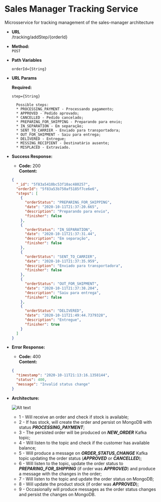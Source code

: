 # Sales Manager Tracking Service

Microsservice for tracking management of the sales-manager architecture

* **URL**\
/tracking/addStep/{orderId}

* **Method:**\
 `POST`
 
 *  **Path Variables**

     `orderId={String}`
 *  **URL Params**
  
     **Required:**
      
     `step={String}`
          
          Possible steps:
          * PROCESSING_PAYMENT - Processando pagamento;
          * APPROVED - Pedido aprovado;
          * CANCELLED - Pedido cancelado;
          * PREPARING_FOR_SHIPPING - Preparando para envio;
          * IN_SEPARATION - Em separação;
          * SENT_TO_CARRIER - Enviado para transportadora;
          * OUT_FOR_SHIPMENT - Saiu para entrega;
          * DELIVERED - Entregue;
          * MISSING_RECIPIENT - Destinatário ausente;
          * MISPLACED - Extraviado.
 * **Success Response:**
 
    * **Code:** 200 <br />
        **Content:**
    ```json
    {
      "_id": "5f83a5410bc53f10ac480257",
      "orderId": "5f83a53b750af5185f7ce6e6",
      "steps": [
        {
          "orderStatus": "PREPARING_FOR_SHIPPING",
          "date": "2020-10-11T21:37:20.665",
          "description": "Preparando para envio",
          "finisher": false
        },
        {
          "orderStatus": "IN_SEPARATION",
          "date": "2020-10-11T21:37:31.44",
          "description": "Em separação",
          "finisher": false
        },
        {
          "orderStatus": "SENT_TO_CARRIER",
          "date": "2020-10-11T21:37:35.959",
          "description": "Enviado para transportadora",
          "finisher": false
        },
        {
          "orderStatus": "OUT_FOR_SHIPMENT",
          "date": "2020-10-11T21:37:38.204",
          "description": "Saiu para entrega",
          "finisher": false
        },
        {
          "orderStatus": "DELIVERED",
          "date": "2020-10-11T21:49:44.7379328",
          "description": "Entregue",
          "finisher": true
        }
      ]
    }
    ```
    
* **Error Response:**

    * **Code:** 400 <br />
        **Content:** 
    ```json
    {
      "timestamp": "2020-10-11T21:13:16.1358144",
      "status": 400,
      "message": "Invalid status change"
    }
    ```
  
 * **Architecture:**
 
    ![Alt text](https://user-images.githubusercontent.com/51386403/95694559-0ef35880-0c09-11eb-9667-9ae838b4d40f.png "Architecture")
    * 1 - Will receive an order and check if stock is available;
    * 2 - If has stock, will create the order and persist on MongoDB with status ***PROCESSING_PAYMENT***;
    * 3 - The persisted order will be produced on ***NEW_ORDER*** Kafka topic;
    * 4 - Will listen to the topic and check if the customer has available balance;
    * 5 - Will produce a message on ***ORDER_STATUS_CHANGE*** Kafka topic updating the order status (***APPROVED*** or ***CANCELLED***);
    * 6 - Will listen to the topic, update the order status to ***PREPARING_FOR_SHIPPING*** (if order was ***APPROVED***)  and produce a message with the changes in the order;
    * 7 - Will listen to the topic and update the order status on MongoDB;
    * 8 - Will update the product stock (if order was ***APPROVED***);
    * 9 - Occasionally will produce messages as the order status changes and persist the changes on MongoDB.